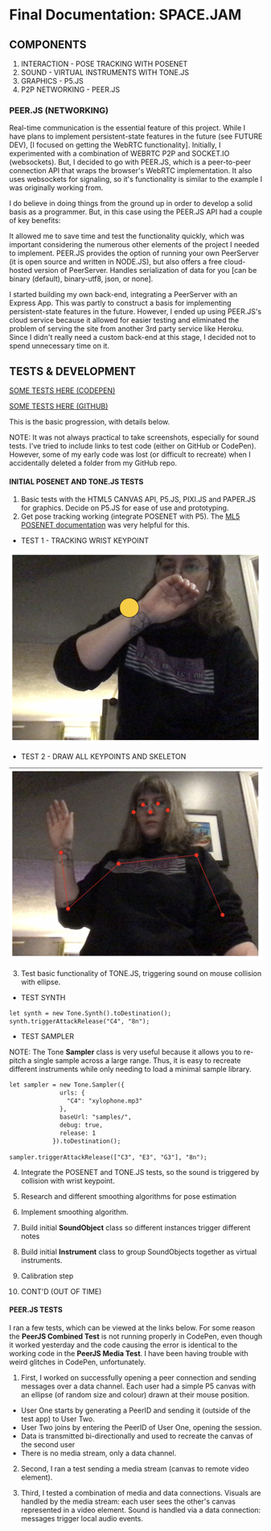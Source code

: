 # Final Documentation: SPACE.JAM

## COMPONENTS

1. INTERACTION - POSE TRACKING WITH POSENET
2. SOUND - VIRTUAL INSTRUMENTS WITH TONE.JS
3. GRAPHICS - P5.JS
4. P2P NETWORKING - PEER.JS

### PEER.JS (NETWORKING)

Real-time communication is the essential feature of this project. While I have plans to implement persistent-state features in the future (see FUTURE DEV), [I focused on getting the WebRTC functionality]. Initially, I experimented with a combination of WEBRTC P2P and SOCKET.IO (websockets). But, I decided to go with PEER.JS, which is a peer-to-peer connection API that wraps the browser's WebRTC implementation. It also uses websockets for signaling, so it's functionality is similar to the example I was originally working from.

I do believe in doing things from the ground up in order to develop a solid basis as a programmer. But, in this case using the PEER.JS API had a couple of key benefits:

It allowed me to save time and test the functionality quickly, which was important considering the numerous other elements of the project I needed to implement.
PEER.JS provides the option of running your own PeerServer (it is open source and written in NODE.JS), but also offers a free cloud-hosted version of PeerServer.
Handles serialization of data for you [can be binary (default), binary-utf8, json, or none].

I started building my own back-end, integrating a PeerServer with an Express App. This was partly to construct a basis for implementing persistent-state features in the future. However, I ended up using PEER.JS's cloud service because it allowed for easier testing and eliminated the problem of serving the site from another 3rd party service like Heroku. Since I didn't really need a custom back-end at this stage, I decided not to spend unnecessary time on it.

## TESTS & DEVELOPMENT

[SOME TESTS HERE (CODEPEN)](https://codepen.io/collection/nWWwry?cursor=ZD0xJm89MSZwPTEmdj0z)

[SOME TESTS HERE (GITHUB)](https://github.com/cassienoelle/cart351/tree/master/final-documentation)

This is the basic progression, with details below.

NOTE: It was not always practical to take screenshots, especially for sound tests. I've tried to include links to test code (either on GitHub or CodePen). However, some of my early code was lost (or difficult to recreate) when I accidentally deleted a folder from my GitHub repo.

#### INITIAL POSENET AND TONE.JS TESTS

1. Basic tests with the HTML5 CANVAS API, P5.JS, PIXI.JS and PAPER.JS for graphics. Decide on P5.JS for ease of use and prototyping.
2. Get pose tracking working (integrate POSENET with P5). The [ML5 POSENET documentation](https://ml5js.org/reference/api-PoseNet/) was very helpful for this.

- TEST 1 - TRACKING WRIST KEYPOINT

![](assets/final-documentation-9088d2ea.png)

- TEST 2 - DRAW ALL KEYPOINTS AND SKELETON

![](assets/final-documentation-f46c1e8b.png)

3. Test basic functionality of TONE.JS, triggering sound on mouse collision with ellipse.

- TEST SYNTH

```
let synth = new Tone.Synth().toDestination();
synth.triggerAttackRelease("C4", "8n");
```

- TEST SAMPLER

NOTE: The Tone **Sampler** class is very useful because it allows you to re-pitch a single sample across a large range. Thus, it is easy to recreate different instruments while only needing to load a minimal sample library.

```
let sampler = new Tone.Sampler({
              urls: {
                "C4": "xylophone.mp3"
              },
              baseUrl: "samples/",
              debug: true,
              release: 1
            }).toDestination();

sampler.triggerAttackRelease(["C3", "E3", "G3"], "8n");

```
4. Integrate the POSENET and TONE.JS tests, so the sound is triggered by collision with wrist keypoint.
5. Research and different smoothing algorithms for pose estimation
6. Implement smoothing algorithm.
7. Build initial **SoundObject** class so different instances trigger different notes
8. Build initial **Instrument** class to group SoundObjects together as virtual instruments.
9. Calibration step

10. CONT'D (OUT OF TIME)


#### PEER.JS TESTS

I ran a few tests, which can be viewed at the links below. For some reason the **PeerJS Combined Test** is not running properly in CodePen, even though it worked yesterday and the code causing the error is identical to the working code in the **PeerJS Media Test**. I have been having trouble with weird glitches in CodePen, unfortunately.

1. First, I worked on successfully opening a peer connection and sending messages over a data channel. Each user had a simple P5 canvas with an ellipse (of random size and colour) drawn at their mouse position.
- User One starts by generating a PeerID and sending it (outside of the test app) to User Two.
- User Two joins by entering the PeerID of User One, opening the session.
- Data is transmitted bi-directionally and used to recreate the canvas of the second user
- There is no media stream, only a data channel.

2. Second, I ran a test sending a media stream (canvas to remote video element).

3. Third, I tested a combination of media and data connections. Visuals are handled by the media stream: each user sees the other's canvas represented in a video element. Sound is handled via a data connection: messages trigger local audio events.
